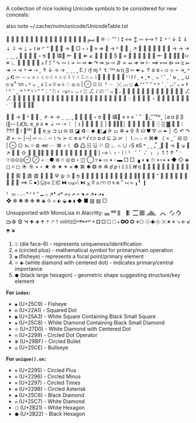 A collection of nice looking Unicode symbols to be considered for new conceals:

also note
~/.cache/nvim/unicode/UnicodeTable.txt

                  ﰟ   ⁜ ⁘ ⁗   ⁞ ⁑
↔ ↕ ⇿ ⟷   ⤒  ↧  ˅  ᐪ  ↓  ↧  ⇓  ⇣  ⇩ → ⍊  ⌄
ɪ и ᵓᵔ ᵛ     ->    ⃣ ▢ ◦   ›
➔  » ⇒ ⇾  →  ˃ ➟ ⇢ ˲ ↗  ➚ ⇗ ➚  ➶  ➹  ⤢ ⇗ → → →   ˷ ˍˍ ˳     ⟣ ◦ פּ ﬘   璘 
⇤  ⇠  ⇜  ⇐  ↙  ↢  ↤  ⇠  ⇽                               
⇛ ≈ ⊪ ⊩ ⊧ ⇠  ⇠ ⇜ ⇤ ⤎ ⇷ ⫻◻ ⫽‹› ※ ∟ ⧽ ⨞ ⭢   ↤ ↣ ⅎ 𝘧 𝚏 ᶠ
∿ ∾  ≀ ≁ ➳  ➺  ➽ ↷ ⇛  ⭄   ⇨ ⇵ ➢ ⥈ ⇒ ⇛ ⊢ ⟹  ⟾   ⧐  ⤇  ⥸  ⭃
➔  ⇾  →  ˃ ➟ ⇢ ˲ ↑ ↓ → →   ˷ ˍˍ ˳ Ɛ  𝑓 𝑡ƒ ɱ ᙆ ｔ ᵀᴵᴺ ɴ ɳ ᴟ
➳  ➽  ⟀ ↑  ⟄  ⟃  ⟔  ⟥  ⟣ ⌁  →  ⃯  ˃ ˻˪ ⑆ 𝌅 𝌀 ⋔ ⋕ ⋗ ⋲ ⋳ ⋵ ⋷ ⋺ ⋿ ⌇
⑂ ⑃ ⑄ ⫙ ⫗ ⫕󱁊 ⫖ ⫐ ⫴ ⫝ 𝍉  ᴵ
 ᶩ 𝑡 𝑙 ˍ  ▴ ˼ ▾ ˷ ⌄ ᐪ  ˹ ˼ ˺
⊎ ˾ ˽ ⊔ ⩅ u  ͭ ͨ  ૧ח  ૰ ˅ ⌄ ˯ ↡ ↧ ≏ ⊽ ⋓ ≗  ⁘
⊟  ⊡ | ⊖  ▥ ▤ ╹ ╴ ╳ ⒜  ⊙ ▲ ʲ ʳ ʺ ʽʹ ˂ ˄ ˆ ˌ ˓ ₊˖⁺﹢+ ˠ ˡ ˣ ˶ ˽  ᴺ ᵀ ᵈ ᵑ ᵓ ʺ 
”  ⍘ ’ ⍞  ⍣ ⍤⍦⍪⍳ ⍽ ⍿ ⎅ ⎇  ⎎ ⎚
◠ ⟒   ﯨ  󱣵  ⋛   󰑑 ⟑ ❯ ❋ ❊ ❇ ✚ ✙ ✖ ✕
⇛   ⎇ ⎇  ⊩  ◫  ⫖ ⫐ ⪾ ⫗  𝍉  ⋘  ⋙  ⋞ ⋟ ⋉ ⊻ ⋲ ⋺ ⋻ ⋿ ⌲ ⍦ ⎅
▣ ⟒ ▯  ▭ ◌ ☍ ☌  ☳ ☶ ♁ ⚎ ≣  ∘
∧ ⋑ ⋇ ⧺  · ˙ ̇ ⟒  ⊛ ⏺           ⫖⊃

➔  ⇾  →  ⬿ ˃ ➟ ⇢ ˲ ↗ → →   ˷ ˍˍ ˳     ⟣ ◦ פּ ﬘   璘
« » « ˝ ˚ ˙ ⧧˖͜ ͝˘˟ˢˡˤ˳ ╎𝑎 α β  ⟯⟯⟮⟦╌ ∥,a͡,b, e ͢ e  װ ∗ ⇣ ⇨ ⇢ 
 ⋮  ┆  ⫾ ‖  󰇙  ║ | ╵ ┆┇╷│ ╹ ╻ ╽ ▏   ░ ▒ ▓  ▕
 ╴
⁝ ⁇‼  ⃪ ⁞  ⃩⁽⁵⁾ ⃦ ⃟  e⃨  ⊍ ⊐ ⊔ ⊝ ⊟   ◪  ♻♢☻ ◧◢  ⚞ ⚏ ♽ ⚹ ⚲ ⚨  ⛁  ⛊  ⛛ 
▱  ⏶  │
↻  ↶ ↷ ⇵ ⇠ ⇽ |⇾| ⇿ ∩ ∴ ∹  ≀ ∿  ≻  ⊂ ʀ ɢ ᴳ ɍ  ͬr⊃ ᴅ 𝑑 ⊆  ⊇ ≓ 
⋮ ⌇ ⌒  ⌔  ⌗ ⌘✱ 〈  < ˻ˌ¨ ⊟  ⊡ | ⊖  ⊙
⋋  ⌾ ⋐  ⋘  ⋯  ⌘ ∘   ☾  ♽ ♺   ☷ ☳     ⚐ ⚀   ∟  ∩ ∪      𝑟S  ʀS
˃ ˲  ˲ ˿  ͐ ͢  ⃗  ⃯  →   ◥ ↘  ⇓ ↗   ↣  ➙ ⇧ ⇡ ⇑ ↥↥  ➔ ➚  ➟  ➢ ➝  ➩  ➲  𝇋
⟛   ⟩ ⟫  ⟯  ⟶   ⧵ ⠰ ⠂⠇⁝ ⠃ ⠈ ⠁ ⠌  ﹚ ﹜ ⭡   ￪ ↑ ꜛ ᐨ ☉⊙⊙◎⊖  ⊘ ⫞ 
◌  ● ⊚ ⌾ ◎  ◘  ◦ ◫  ◯  ▿ ▸ ▭  ▪  ▫  ▬  ▢  □ ▗   ◖ ∎ ☉  •⋆• ▪
◆  ◇  ◈  ◻  ◽ ◻ ☀  ☼  ٭  ⋆ ★  ☆  ✷ ✴  × ✱ ⌘ ✱ ❂ ❈  ♽
𝑑 𝑝 ≀ ⫖ ⫖ ⫕  𝞖  η        󰶡  󰶢 󰔰  ♾  ⋳  𝑤  𝑥  𝑚  𝑔
 索  󰑫  直  直  󰖩 ⋺  ⋻  Ѱ ѱ ⊃
  פּ  󰺔   󱘎   ⇶  󱏒   󱁉     ▃     󰁎
 ✥  ✠  ✣  ✪  ❙❋ ❄ ✲   ❨
" ❮ ❯ ❰ ❱  ➜  ➞  ➡  ⟓  ⟫ ⟹  ⠯ ⦁⦄⥹⥸⥤ ⩉ ⩈⩇ ⧓ ⩁⨱⧾⧹ ⧑ ⩣ ⩢ ⩟ ⩋  ⩌  ⩔ ⩎
" ⪥ ⪧  ╻╹ ❙

⠃ 𝌃   𝇊 𝇈 𝇇  ʰ  ʳ ʸ ʺ  ⑉  ◻
  ↗* ➚* ➚⋇ ➚  ⇈ ◥ ➚  ↗• ➚▪  
 ❖ ✼ ❃  ❇  ❉  ❋  ◈ ⟐  ⟡ ⬖ ⬙  ⬥  ⬧  ◆  ■ ▨ ▤ ▢

Unsupported with MonoLisa in Alacritty:
🮏 🮎 🮌🮇🭰🮀 🮙 🮞🮟 🮣🮢 🮨 🮬 🮺🮻 🯸 🯴
🡹 🡲 🡩 🡡 🡕 🡑 
ⲽⲼⲴⲷⲶⰻⰺⰸⰷⰲ ⰷ
🞑  🞐  🞏 🞎  🞍   🞉🞈 🞇  🞤🞅 🞜🞛🞚 🞔  🞬 🞫  🡖  🡨  🡯  🡹  🡶  

1. `⚿` (die face-6) - represents uniqueness/identification
2. `⊕` (circled plus) - mathematical symbol for primary/main operation
3. `◉` (fisheye) - represents a focal point/primary element
4. `⟐` ◈ (white diamond with centered dot) - indicates primary/central importance
5. `⬢` (black large hexagon) - geometric shape suggesting structure/key element

**For `index`:**
- `◉` (U+25C9) - Fisheye
- `⊡` (U+22A1) - Squared Dot
- `▣` (U+25A3) - White Square Containing Black Small Square
- `◈` (U+25C8) - White Diamond Containing Black Small Diamond
- `⟐` (U+27D0) - White Diamond with Centered Dot
- `⊙` (U+2299) - Circled Dot Operator
- `⦿` (U+29BF) - Circled Bullet
- `◎` (U+25CE) - Bullseye

**For `unique().on`:**
- `⊕` (U+2295) - Circled Plus
- `⊖` (U+2296) - Circled Minus
- `⊗` (U+2297) - Circled Times
- `⊛` (U+229B) - Circled Asterisk
- `◆` (U+25C6) - Black Diamond
- `◇` (U+25C7) - White Diamond
- `⬡` (U+2B21) - White Hexagon
- `⬢` (U+2B22) - Black Hexagon



